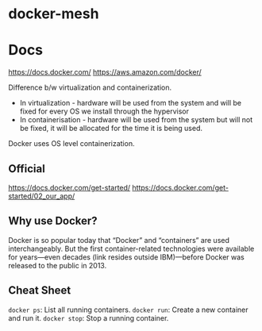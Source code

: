 # docker-mesh

# Docs
https://docs.docker.com/
https://aws.amazon.com/docker/


Difference b/w virtualization and containerization. 

- In virtualization - hardware will be used from the system and will be fixed for every OS we install through the hypervisor
- In containerisation - hardware will be used from the system but will not be fixed, it will be allocated for the time it is being used. 


Docker uses OS level containerization. 

## Official 
https://docs.docker.com/get-started/
https://docs.docker.com/get-started/02_our_app/

## Why use Docker?

Docker is so popular today that “Docker” and “containers” are used interchangeably. But the first container-related technologies were available for years—even decades (link resides outside IBM)—before Docker was released to the public in 2013. 



## Cheat Sheet 

`docker ps`: List all running containers.
`docker run`: Create a new container and run it.
`docker stop`: Stop a running container.
